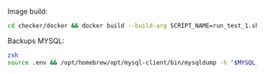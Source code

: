 Image build:

```sh
cd checker/docker && docker build --build-arg SCRIPT_NAME=run_test_1.sh -t run_test_1 .
```

Backups MYSQL:

```sh
zsh
source .env && /opt/homebrew/opt/mysql-client/bin/mysqldump -h "$MYSQL_HOST" -P 3306 -u "$MYSQL_USERNAME" -p"$MYSQL_PASSWORD" --routines --triggers --events --all-databases > full_backup.sql
```
